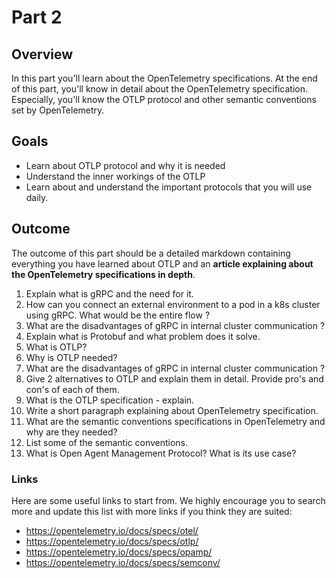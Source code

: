 # Part 2

## Overview

In this part you'll learn about the OpenTelemetry specifications.
At the end of this part, you'll know in detail about the OpenTelemetry specification.
Especially, you'll know the OTLP protocol and other semantic conventions set by OpenTelemetry.

## Goals 
  - Learn about OTLP protocol and why it is needed
  - Understand the inner workings of the OTLP 
  - Learn about and understand the important protocols that you will use daily.

## Outcome
The outcome of this part should be a detailed markdown containing everything you have learned about OTLP and an **article explaining about the OpenTelemetry specifications in depth**.

1. Explain what is gRPC and the need for it.
2. How can you connect an external environment to a pod in a k8s cluster using gRPC. What would be the entire flow ?
3. What are the disadvantages of gRPC in internal cluster communication ?
4. Explain what is Protobuf and what problem does it solve.
5. What is OTLP?
6. Why is OTLP needed?
7. What are the disadvantages of gRPC in internal cluster communication ?
8. Give 2 alternatives to OTLP and explain them in detail. Provide pro's and con's of each of them.
9. What is the OTLP specification - explain.
10. Write a short paragraph explaining about OpenTelemetry specification.
11. What are the semantic conventions specifications in OpenTelemetry and why are they needed?
12. List some of the semantic conventions.
13. What is Open Agent Management Protocol? What is its use case?

### Links

Here are some useful links to start from. We highly encourage you to search more and update this list with more links if you think they are suited:

* <https://opentelemetry.io/docs/specs/otel/>
* <https://opentelemetry.io/docs/specs/otlp/>
* <https://opentelemetry.io/docs/specs/opamp/>
* <https://opentelemetry.io/docs/specs/semconv/>

